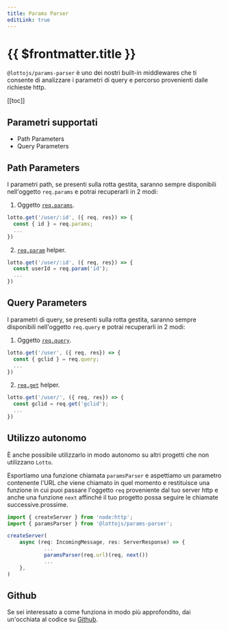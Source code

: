 ```yaml
---
title: Params Parser
editLink: true
---
```


# {{ $frontmatter.title }}

`@lottojs/params-parser` è uno dei nostri built-in middlewares che ti consente di analizzare i parametri di query e percorso provenienti dalle richieste http.

[[toc]]

## Parametri supportati

- Path Parameters
- Query Parameters

## Path Parameters

I parametri path, se presenti sulla rotta gestita, saranno sempre disponibili nell'oggetto `req.params` e potrai recuperarli in 2 modi:

1. Oggetto [`req.params`](../api/request#params).

```typescript
lotto.get('/user/:id', ({ req, res}) => {
  const { id } = req.params;
  ...
})
```
2. [`req.param`](../api/request#param) helper.

```typescript
lotto.get('/user/:id', ({ req, res}) => {
  const userId = req.param('id');
  ...
})
```

## Query Parameters

I parametri di query, se presenti sulla rotta gestita, saranno sempre disponibili nell'oggetto `req.query` e potrai recuperarli in 2 modi:

1. Oggetto [`req.query`](../api/request#query).

```typescript
lotto.get('/user', ({ req, res}) => {
  const { gclid } = req.query;
  ...
})
```
2. [`req.get`](../api/request#get) helper.

```typescript
lotto.get('/user/', ({ req, res}) => {
  const gclid = req.get('gclid');
  ...
})
```

## Utilizzo autonomo

È anche possibile utilizzarlo in modo autonomo su altri progetti che non utilizzano `Lotto`.

Esportiamo una funzione chiamata `paramsParser` e aspettiamo un parametro contenente l'URL che viene chiamato in quel momento e restituisce una funzione in cui puoi passare l'oggetto `req` proveniente dal tuo server http e anche una funzione `next` affinché il tuo progetto possa seguire le chiamate successive.prossime.

```typescript
import { createServer } from 'node:http';
import { paramsParser } from '@lottojs/params-parser';

createServer(
    async (req: IncomingMessage, res: ServerResponse) => {
            ...
            paramsParser(req.url)(req, next())
            ...
    },
)
```

## Github

Se sei interessato a come funziona in modo più approfondito, dai un'occhiata al codice su [Github](https://github.com/lottojs/params-parser).